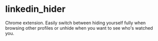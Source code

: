 # linkedin_hider
Chrome extension. Easily switch between hiding yourself fully when browsing other profiles or unhide when you want to see who's watched you.
